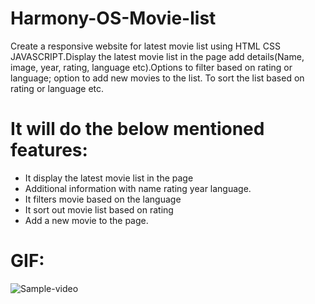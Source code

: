 # Harmony-OS-Movie-list


Create a responsive website for latest movie list using HTML CSS JAVASCRIPT.Display the latest movie list in the page add details(Name, image, year, rating, language etc).Options to filter based on rating or language; option to add new movies to the list.  To sort the list based on rating or language etc.

# It will do the below mentioned features:

* It display the latest movie list in the page
* Additional information with name rating year language.
* It filters movie based on the language 
* It sort out movie list based on rating
* Add a new movie to the page.


# GIF:

![Sample-video](https://user-images.githubusercontent.com/62045390/172197078-b8e9a271-5202-4b03-b7a2-88efe96cf141.gif)
